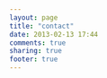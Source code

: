 ```yaml
---
layout: page
title: "contact"
date: 2013-02-13 17:44
comments: true
sharing: true
footer: true
---
```


